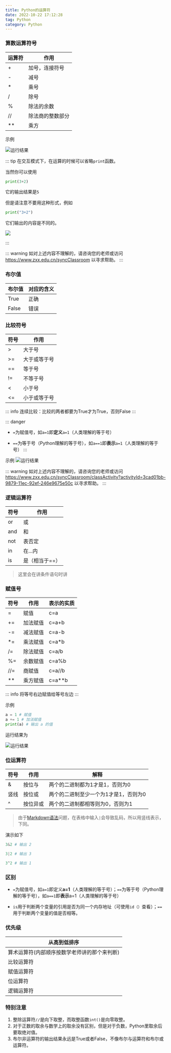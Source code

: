 ```yaml
---
title: Python的运算符
date: 2022-10-22 17:12:28
tag: Python
category: Python
---
```


### 算数运算符号
 | 运算符 | 作用 |
 |---|---|
 | + | 加号，连接符号 |
 | - | 减号 |
 | * | 乘号 | 
 | / | 除号 |
 | % | 除法的余数 |
 | // | 除法商的整数部分 |
 | ** | 乘方 |
 
 示例

![运行结果](https://image.hestudio.org/img/2022/12/11/63959f9c3d2bf.jpg)

::: tip
在交互模式下，在运算的时候可以省略`print`函数。

当然你可以使用
```python 
print(3+2)
``` 
它的输出结果是`5`

但是请注意不要用这种形式，例如
```python 
print("3+2")
```
它们输出的内容是不同的。

![](https://image.hestudio.org/img/2023/03/28/64225eb2d26a4.jpeg)


:::

::: warning 
如对上述内容不理解的，请咨询您的老师或访问 https://www.zxx.edu.cn/syncClassroom 以寻求帮助。
::: 

### 布尔值
| 布尔值 | 对应的含义 | 
|---|---|
| True | 正确 | 
| False | 错误 | 

### 比较符号
| 符号 | 作用 |
|---|---|
| > | 大于号 |
| >= | 大于或等于号 |
| == | 等于号 |
| != | 不等于号 |
| < | 小于号 | 
| <= | 小于或等于号 | 

::: info 
连续比较：比较的两者都要为True才为True，否则False
::: 

::: danger 
* `=`为赋值号，如`a=1`即**定义**`a=1`（人类理解的等于号）

* `==`为等于号（Python理解的等于号），如`a==1`即**表示**`a=1`（人类理解的等于号）
::: 

示例
![运行结果](https://image.hestudio.org/img/2022/12/11/63959fa11a517.jpg)

::: warning 
如对上述内容不理解的，请咨询您的老师或访问 https://www.zxx.edu.cn/syncClassroom/classActivity?activityId=3cad01bb-9879-11ec-92ef-246e9675e50c 以寻求帮助。
::: 

### 逻辑运算符
| 符号 | 作用 | 
|---|---|
| or | 或 | 
| and | 和 | 
| not | 表否定 |
| in | 在...内 | 
| is | 是（相当于==）|

> 这里会在讲条件语句时讲

### 赋值号
| 符号 | 作用 | 表示的实质|
|---|---|---|
| = | 赋值 | c=a |
| += | 加法赋值 | c=a+b |
| -= | 减法赋值 | c=a-b |
| *= | 乘法赋值 | c=a*b |
| /= | 除法赋值 | c=a/b |
| %= | 余数赋值 | c=a%b |
| //= | 商赋值 | c=a//b |
| ** | 乘方赋值 | c=a**b |

::: info 
将等号右边赋值给等号左边
::: 

示例
```python
a = 1 # 赋值
a += 1 # 加法赋值
print(a) # 输出 a 的值
```
运行结果为

![运行结果](https://image.hestudio.org/img/2022/12/11/63959fa4532cf.jpg)

### 位运算符
| 符号 | 作用 | 解释
|---|---|---|
| & | 按位与 | 两个的二进制都为1才是1，否则为0 |
| 竖线 | 按位或 | 两个的二进制至少一个为1才是1，否则为0 |
| ^ | 按位异或 | 两个的二进制都相等则为0，否则为1 |

> 由于[Markdown语法](https://docs.github.com/cn/get-started/writing-on-github/getting-started-with-writing-and-formatting-on-github/basic-writing-and-formatting-syntax)问题，在表格中输入`|`会导致乱码，所以用竖线表示，下同。

演示如下
```python
3&2 # 输出 2

3|2 # 输出 3

3^2 # 输出 1
```

### 区别
* `=`为赋值号，如`a=1`即定义**a=1**（人类理解的等于号）；`==`为等于号（Python理解的等于号），如`a==1`即**表示**a=1（人类理解的等于号）

* `is`用于判断两个变量的引用是否为同一个内存地址（可使用`id（）`查看）；`==` 用于判断两个变量的值是否相等。

### 优先级
| 从高到低排序 |
|---|
| 算术运算符(内部顺序按数学老师讲的那个来判断) |
| 比较运算符 |
| 赋值运算符 |
| 位运算符 |
| 逻辑运算符 |

### 特别注意
1. 整除运算符`//`是向下取整，而取整函数`int()`是向零取整。
2. 对于正数的取余与数学上的取余没有区别，但是对于负数，Python里取余后要取绝对值。
3. 布尔非运算符的输出结果永远是True或者False，不像布尔与运算符和布尔或运算符。

<Share colorful />
